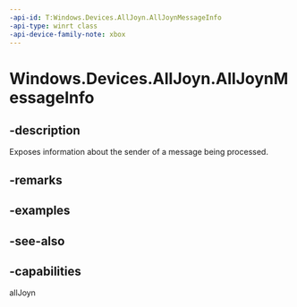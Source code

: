 ```yaml
---
-api-id: T:Windows.Devices.AllJoyn.AllJoynMessageInfo
-api-type: winrt class
-api-device-family-note: xbox
---
```


<!-- Class syntax.
public class AllJoynMessageInfo : Windows.Devices.AllJoyn.IAllJoynMessageInfo
-->

# Windows.Devices.AllJoyn.AllJoynMessageInfo

## -description
Exposes information about the sender of a message being processed.

## -remarks

## -examples

## -see-also


## -capabilities
allJoyn